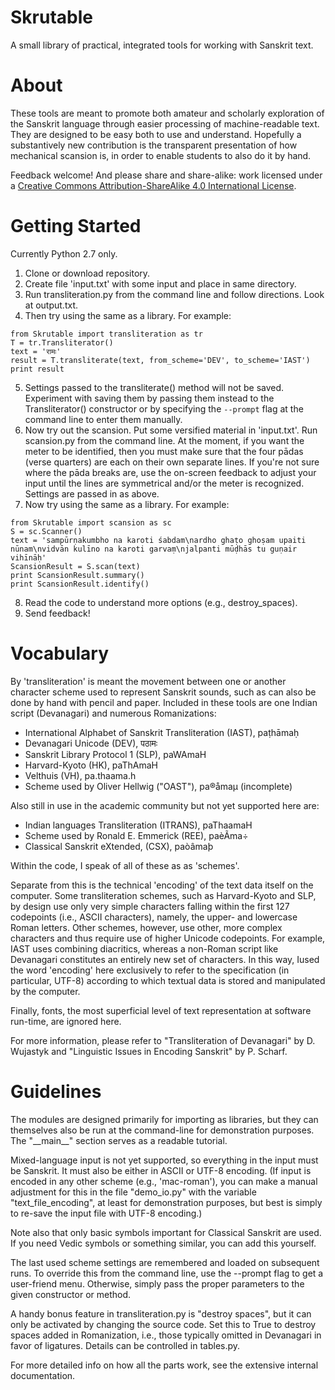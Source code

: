 # Skrutable

A small library of practical, integrated tools for working with Sanskrit text.

# About

These tools are meant to promote both amateur and scholarly exploration of the Sanskrit language through easier processing of machine-readable text. They are designed to be easy both to use and understand. Hopefully a substantively new contribution is the transparent presentation of how mechanical scansion is, in order to enable students to also do it by hand.

Feedback welcome! And please share and share-alike: work licensed under a [Creative Commons Attribution-ShareAlike 4.0 International License](https://creativecommons.org/licenses/by-sa/4.0/).

# Getting Started

Currently Python 2.7 only.

1. Clone or download repository.
2. Create file 'input.txt' with some input and place in same directory.
3. Run transliteration.py from the command line and follow directions. Look at output.txt.
4. Then try using the same as a library. For example:
~~~~
from Skrutable import transliteration as tr
T = tr.Transliterator()
text = 'रामः'
result = T.transliterate(text, from_scheme='DEV', to_scheme='IAST')
print result
~~~~
5. Settings passed to the transliterate() method will not be saved. Experiment with saving them by passing them instead to the Transliterator() constructor or by specifying the `--prompt` flag at the command line to enter them manually.
6. Now try out the scansion. Put some versified material in 'input.txt'. Run scansion.py from the command line. At the moment, if you want the meter to be identified, then you must make sure that the four pādas (verse quarters) are each on their own separate lines. If you're not sure where the pāda breaks are, use the on-screen feedback to adjust your input until the lines are symmetrical and/or the meter is recognized. Settings are passed in as above.
7. Now try using the same as a library. For example:
~~~~
from Skrutable import scansion as sc
S = sc.Scanner()
text = 'sampūrṇakumbho na karoti śabdam\nardho ghaṭo ghoṣam upaiti nūnam\nvidvān kulīno na karoti garvaṃ\njalpanti mūḍhās tu guṇair vihīnāḥ'
ScansionResult = S.scan(text)
print ScansionResult.summary()
print ScansionResult.identify()
~~~~
8. Read the code to understand more options (e.g., destroy_spaces).
9. Send feedback!

# Vocabulary

By 'transliteration' is meant the movement between one or another character scheme used to represent Sanskrit sounds, such as can also be done by hand with pencil and paper. Included in these tools are one Indian script (Devanagari) and numerous Romanizations:

* International Alphabet of Sanskrit Transliteration (IAST), paṭhāmaḥ
* Devanagari Unicode (DEV), पठामः
* Sanskrit Library Protocol 1 (SLP), paWAmaH
* Harvard-Kyoto (HK), paThAmaH
* Velthuis (VH), pa.thaama.h
* Scheme used by Oliver Hellwig ("OAST"), pa®åmaµ (incomplete)

Also still in use in the academic community but not yet supported here are:

* Indian languages Transliteration (ITRANS), paThaamaH
* Scheme used by Ronald E. Emmerick (REE), paèÃma÷
* Classical Sanskrit eXtended, (CSX), paòâmaþ

Within the code, I speak of all of these as as 'schemes'.

Separate from this is the technical 'encoding' of the text data itself on the computer. Some transliteration schemes, such as Harvard-Kyoto and SLP, by design use only very simple characters falling within the first 127 codepoints (i.e., ASCII characters), namely, the upper- and lowercase Roman letters. Other schemes, however, use other, more complex characters and thus require use of higher Unicode codepoints. For example, IAST uses combining diacritics, whereas a non-Roman script like Devanagari constitutes an entirely new set of characters. In this way, Iused the word 'encoding' here exclusively to refer to the specification (in particular, UTF-8) according to which textual data is stored and manipulated by the computer.

Finally, fonts, the most superficial level of text representation at software run-time, are ignored here.

For more information, please refer to "Transliteration of Devanagari" by D. Wujastyk and "Linguistic Issues in Encoding Sanskrit" by P. Scharf.

# Guidelines

The modules are designed primarily for importing as libraries, but they can themselves also be run at the command-line for demonstration purposes. The "\_\_main\_\_" section serves as a readable tutorial.

Mixed-language input is not yet supported, so everything in the input must be Sanskrit. It must also be either in ASCII or UTF-8 encoding. (If input is encoded in any other scheme (e.g., 'mac-roman'), you can make a manual adjustment for this in the file "demo\_io.py" with the variable "text\_file\_encoding", at least for demonstration purposes, but best is simply to re-save the input file with UTF-8 encoding.)

Note also that only basic symbols important for Classical Sanskrit are used. If you need Vedic symbols or something similar, you can add this yourself.

The last used scheme settings are remembered and loaded on subsequent runs. To override this from the command line, use the --prompt flag to get a user-friend menu. Otherwise, simply pass the proper parameters to the given constructor or method.

A handy bonus feature in transliteration.py is "destroy spaces", but it can only be activated by changing the source code. Set this to True to destroy spaces added in Romanization, i.e., those typically omitted in Devanagari in favor of ligatures. Details can be controlled in tables.py.

For more detailed info on how all the parts work, see the extensive internal documentation.